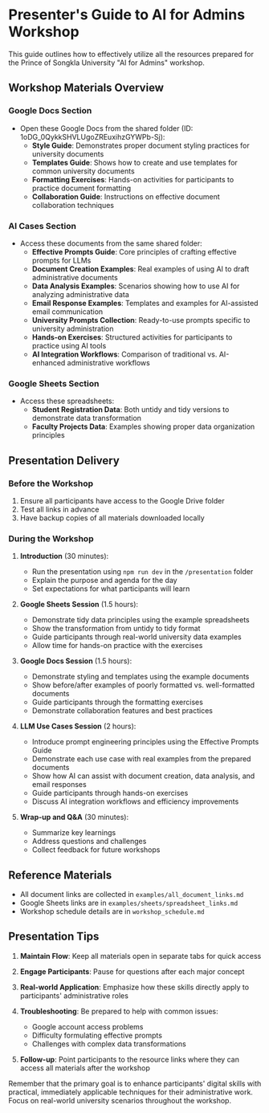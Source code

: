# Presenter's Guide to AI for Admins Workshop

This guide outlines how to effectively utilize all the resources prepared for the Prince of Songkla University "AI for Admins" workshop.

## Workshop Materials Overview

### Google Docs Section
- Open these Google Docs from the shared folder (ID: 1oDG_0QykkSHVLUgoZREuxihzGYWPb-Sj):
  - **Style Guide**: Demonstrates proper document styling practices for university documents
  - **Templates Guide**: Shows how to create and use templates for common university documents
  - **Formatting Exercises**: Hands-on activities for participants to practice document formatting
  - **Collaboration Guide**: Instructions on effective document collaboration techniques

### AI Cases Section
- Access these documents from the same shared folder:
  - **Effective Prompts Guide**: Core principles of crafting effective prompts for LLMs
  - **Document Creation Examples**: Real examples of using AI to draft administrative documents
  - **Data Analysis Examples**: Scenarios showing how to use AI for analyzing administrative data
  - **Email Response Examples**: Templates and examples for AI-assisted email communication
  - **University Prompts Collection**: Ready-to-use prompts specific to university administration
  - **Hands-on Exercises**: Structured activities for participants to practice using AI tools
  - **AI Integration Workflows**: Comparison of traditional vs. AI-enhanced administrative workflows

### Google Sheets Section
- Access these spreadsheets:
  - **Student Registration Data**: Both untidy and tidy versions to demonstrate data transformation
  - **Faculty Projects Data**: Examples showing proper data organization principles

## Presentation Delivery

### Before the Workshop
1. Ensure all participants have access to the Google Drive folder
2. Test all links in advance
3. Have backup copies of all materials downloaded locally

### During the Workshop
1. **Introduction** (30 minutes):
   - Run the presentation using `npm run dev` in the `/presentation` folder
   - Explain the purpose and agenda for the day
   - Set expectations for what participants will learn

2. **Google Sheets Session** (1.5 hours):
   - Demonstrate tidy data principles using the example spreadsheets
   - Show the transformation from untidy to tidy format
   - Guide participants through real-world university data examples
   - Allow time for hands-on practice with the exercises

3. **Google Docs Session** (1.5 hours):
   - Demonstrate styling and templates using the example documents
   - Show before/after examples of poorly formatted vs. well-formatted documents
   - Guide participants through the formatting exercises
   - Demonstrate collaboration features and best practices

4. **LLM Use Cases Session** (2 hours):
   - Introduce prompt engineering principles using the Effective Prompts Guide
   - Demonstrate each use case with real examples from the prepared documents
   - Show how AI can assist with document creation, data analysis, and email responses
   - Guide participants through hands-on exercises
   - Discuss AI integration workflows and efficiency improvements

5. **Wrap-up and Q&A** (30 minutes):
   - Summarize key learnings
   - Address questions and challenges
   - Collect feedback for future workshops

## Reference Materials

- All document links are collected in `examples/all_document_links.md`
- Google Sheets links are in `examples/sheets/spreadsheet_links.md`
- Workshop schedule details are in `workshop_schedule.md`

## Presentation Tips

1. **Maintain Flow**: Keep all materials open in separate tabs for quick access
2. **Engage Participants**: Pause for questions after each major concept
3. **Real-world Application**: Emphasize how these skills directly apply to participants' administrative roles
4. **Troubleshooting**: Be prepared to help with common issues:
   - Google account access problems
   - Difficulty formulating effective prompts
   - Challenges with complex data transformations

5. **Follow-up**: Point participants to the resource links where they can access all materials after the workshop

Remember that the primary goal is to enhance participants' digital skills with practical, immediately applicable techniques for their administrative work. Focus on real-world university scenarios throughout the workshop.